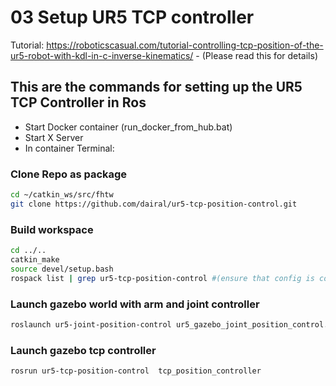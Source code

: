 # 03 Setup UR5 TCP controller

Tutorial: <https://roboticscasual.com/tutorial-controlling-tcp-position-of-the-ur5-robot-with-kdl-in-c-inverse-kinematics/>
    - (Please read this for details)

## This are the commands for setting up the UR5 TCP Controller in Ros

- Start Docker container (run_docker_from_hub.bat)
- Start X Server
- In container Terminal:

### Clone Repo as package

```bash
cd ~/catkin_ws/src/fhtw
git clone https://github.com/dairal/ur5-tcp-position-control.git
```

### Build workspace

```bash
cd ../..
catkin_make
source devel/setup.bash
rospack list | grep ur5-tcp-position-control #(ensure that config is correctly installed and recognized by ROS)
```

### Launch gazebo world with arm and joint controller

```bash
roslaunch ur5-joint-position-control ur5_gazebo_joint_position_control.launch
```

### Launch gazebo tcp controller

```bash
rosrun ur5-tcp-position-control  tcp_position_controller
```
